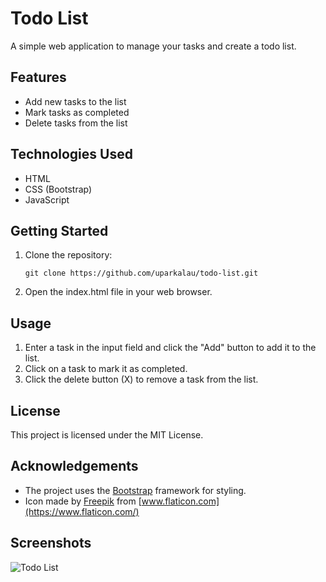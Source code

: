 # Todo List

A simple web application to manage your tasks and create a todo list.

## Features

- Add new tasks to the list
- Mark tasks as completed
- Delete tasks from the list

## Technologies Used

- HTML
- CSS (Bootstrap)
- JavaScript

## Getting Started

1. Clone the repository:

   ```shell
   git clone https://github.com/uparkalau/todo-list.git
   ```

2. Open the index.html file in your web browser.

## Usage

1. Enter a task in the input field and click the "Add" button to add it to the list.
2. Click on a task to mark it as completed.
3. Click the delete button (X) to remove a task from the list.

## License

This project is licensed under the MIT License.

## Acknowledgements

- The project uses the [Bootstrap](https://getbootstrap.com/) framework for styling.
- Icon made by [Freepik](https://www.flaticon.com/authors/freepik) from [www.flaticon.com](https://www.flaticon.com/)

## Screenshots

![Todo List](screenshots/todo-list.png)
